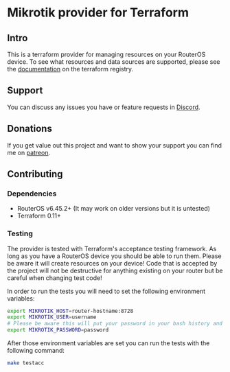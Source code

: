 # Mikrotik provider for Terraform 

## Intro

This is a terraform provider for managing resources on your RouterOS device. To see what resources and data sources are supported, please see the [documentation](https://registry.terraform.io/providers/ddelnano/mikrotik/latest/docs) on the terraform registry.

## Support

You can discuss any issues you have or feature requests in [Discord](https://discord.gg/ZpNq8ez).

## Donations

If you get value out this project and want to show your support you can find me on [patreon](https://www.patreon.com/ddelnano).

## Contributing

### Dependencies
- RouterOS v6.45.2+ (It may work on older versions but it is untested)
- Terraform 0.11+

### Testing

The provider is tested with Terraform's acceptance testing framework. As long as you have a RouterOS device you should be able to run them. Please be aware it will create resources on your device! Code that is accepted by the project will not be destructive for anything existing on your router but be careful when changing test code!

In order to run the tests you will need to set the following environment variables:
```bash
export MIKROTIK_HOST=router-hostname:8728
export MIKROTIK_USER=username
# Please be aware this will put your password in your bash history and is not safe
export MIKROTIK_PASSWORD=password
```

After those environment variables are set you can run the tests with the following command:
```bash
make testacc
```

